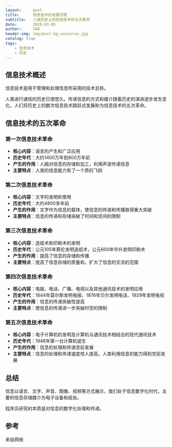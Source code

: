 ```yaml
---
layout:     post
title:      信息技术的发展历程
subtitle:   人类历史上的信息技术的五次革命
date:       2020-01-05
author:     TAO
header-img: img/post-bg-universe.jpg
catalog: true
tags:
    - 信息技术
    - 历史
---
```



## 信息技术概述
信息技术是用于管理和处理信息所采用的技术总称。

人类进行通信的历史已很悠久。传递信息的方式和媒介随着历史的演进逐步发生变化。人们将历史上的数次信息技术跳跃式发展称为信息技术的五次革命。

## 信息技术的五次革命

### 第一次信息技术革命
- **核心内容**：语言的产生和广泛应用
- **历史年代**：大约1400万年到800万年前
- **产生的作用**：人脑对信息的存储和加工，利用声波传递信息
- **主要特点**：人类的信息能力有了一个质的飞跃

### 第二次信息技术革命

- **核心内容**：文字的发明和使用
- **历史年代**：大约4800多年前
- **产生的作用**：文字作为信息的载体，使信息的传递和传播取得重大突破
- **主要特点**：信息的传递和存储突破了时间和空间的限制

### 第三次信息技术革命

- **核心内容**：造纸术和印刷术的发明
- **历史年代**：公元105年蔡伦发明造纸术，公元600年毕升发明印刷术
- **产生的作用**：提高了信息的存储和传播
- **主要特点**：提高了信息存储的质量和，扩大了信息的交流的范围

### 第四次信息技术革命

- **核心内容**：电报、电话、广播、电视以及其他通讯技术的发明应用
- **历史年代**：1844年莫尔斯发明电报、1876年贝尔发明电话、1929年发明电视
- **产生的作用**：信息的传递突破性提高
- **主要特点**：使信息的传递进一步突破时空的限制

### 第五次信息技术革命

- **核心内容**：电子计算机的发明及计算机与通讯技术相结合的现代通讯技术
- **历史年代**：1946年第一台计算机诞生
- **产生的作用**：信息的处理和传递空前发展
- **主要特点**：信息的处理和传递速度惊人提高，人类利用信息的能力得到空前发展

## 总结

信息以语言、文字、声音、图像、视频等方式展示，我们处于信息数字化时代，主要的信息存储媒介为电子设备和纸张。

程序员研究的本质是对信息的数字化处理和传递。

## 参考
来自网络
